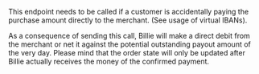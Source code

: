 This endpoint needs to be called if a customer is accidentally paying the purchase amount 
directly to the merchant. (See usage of virtual IBANs).

As a consequence of sending this call, Billie will make a direct debit from the merchant 
or net it against the potential outstanding payout amount of the very day. 
Please mind that the order state will only be updated after Billie actually receives 
the money of the confirmed payment.
